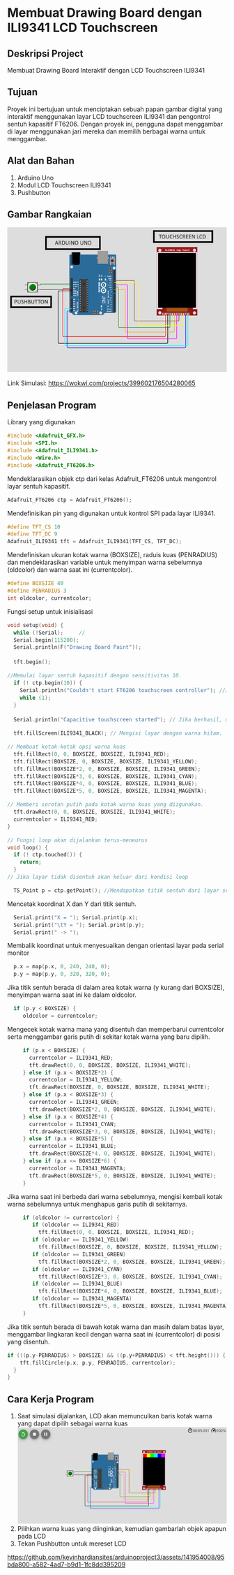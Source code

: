 # Membuat Drawing Board dengan ILI9341 LCD Touchscreen

## Deskripsi Project
Membuat Drawing Board Interaktif dengan LCD Touchscreen ILI9341

## Tujuan 
Proyek ini bertujuan untuk menciptakan sebuah papan gambar digital yang interaktif menggunakan layar LCD touchscreen ILI9341 dan pengontrol sentuh kapasitif FT6206. Dengan proyek ini, pengguna dapat menggambar di layar menggunakan jari mereka dan memilih berbagai warna untuk menggambar.

## Alat dan Bahan
1. Arduino Uno
2. Modul LCD Touchscreen ILI9341
3. Pushbutton

## Gambar Rangkaian
![alt text](https://github.com/kevinhardiansites/arduinoproject3/blob/main/Daftar%20Gambar/Gambar%20Rangkaian.png?raw=true)

Link Simulasi: https://wokwi.com/projects/399602176504280065

## Penjelasan Program
Library yang digunakan
```cpp
#include <Adafruit_GFX.h>    
#include <SPI.h>       
#include <Adafruit_ILI9341.h>
#include <Wire.h>      
#include <Adafruit_FT6206.h>
```

Mendeklarasikan objek ctp dari kelas Adafruit_FT6206 untuk mengontrol layar sentuh kapasitif.
```cpp
Adafruit_FT6206 ctp = Adafruit_FT6206();
```

Mendefinisikan pin yang digunakan untuk kontrol SPI pada layar ILI9341.
```cpp
#define TFT_CS 10
#define TFT_DC 9
Adafruit_ILI9341 tft = Adafruit_ILI9341(TFT_CS, TFT_DC);
```

Mendefiniskan ukuran kotak warna (BOXSIZE), raduis kuas (PENRADIUS) dan mendeklarasikan variable untuk menyimpan warna sebelumnya (oldcolor) dan warna saat ini (currentcolor).
```cpp
#define BOXSIZE 40
#define PENRADIUS 3
int oldcolor, currentcolor;
```

Fungsi setup untuk inisialisasi
```cpp
void setup(void) {
  while (!Serial);     //
  Serial.begin(115200); 
  Serial.println(F("Drawing Board Paint"));
  
  tft.begin();
```

```cpp
//Memulai layar sentuh kapasitif dengan sensitivitas 10.
  if (! ctp.begin(10)) { 
    Serial.println("Couldn't start FT6206 touchscreen controller"); //Jika gagal, mencetak pesan error
    while (1);
  }

  Serial.println("Capacitive touchscreen started"); // Jika berhasil, mencetak pesan "Capacitive touchscreen started".
```

```cpp
  tft.fillScreen(ILI9341_BLACK); // Mengisi layar dengan warna hitam.
```

```cpp
// Membuat kotak-kotak opsi warna kuas
  tft.fillRect(0, 0, BOXSIZE, BOXSIZE, ILI9341_RED);
  tft.fillRect(BOXSIZE, 0, BOXSIZE, BOXSIZE, ILI9341_YELLOW);
  tft.fillRect(BOXSIZE*2, 0, BOXSIZE, BOXSIZE, ILI9341_GREEN);
  tft.fillRect(BOXSIZE*3, 0, BOXSIZE, BOXSIZE, ILI9341_CYAN);
  tft.fillRect(BOXSIZE*4, 0, BOXSIZE, BOXSIZE, ILI9341_BLUE);
  tft.fillRect(BOXSIZE*5, 0, BOXSIZE, BOXSIZE, ILI9341_MAGENTA);
```

```cpp
// Memberi sorotan putih pada kotak warna kuas yang diigunakan.
  tft.drawRect(0, 0, BOXSIZE, BOXSIZE, ILI9341_WHITE);
  currentcolor = ILI9341_RED;
}
```

```cpp
// Fungsi loop akan dijalankan terus-meneurus
void loop() {
  if (! ctp.touched()) {
    return;
  }
// Jika layar tidak disentuh akan keluar dari kondisi loop
```

```cpp
  TS_Point p = ctp.getPoint(); //Mendapatkan titik sentuh dari layar sentuh kapasitif dan menyimpannya dalam variabel p.
```

Mencetak koordinat X dan Y dari titik sentuh.
```cpp
  Serial.print("X = "); Serial.print(p.x);
  Serial.print("\tY = "); Serial.print(p.y);
  Serial.print(" -> ");
```

Membalik koordinat untuk menyesuaikan dengan orientasi layar pada serial monitor
```cpp
  p.x = map(p.x, 0, 240, 240, 0);
  p.y = map(p.y, 0, 320, 320, 0);
```
Jika titik sentuh berada di dalam area kotak warna (y kurang dari BOXSIZE), menyimpan warna saat ini ke dalam oldcolor.
```cpp
  if (p.y < BOXSIZE) {
     oldcolor = currentcolor;
```

Mengecek kotak warna mana yang disentuh dan memperbarui currentcolor serta menggambar garis putih di sekitar kotak warna yang baru dipilih.
```cpp
     if (p.x < BOXSIZE) { 
       currentcolor = ILI9341_RED; 
       tft.drawRect(0, 0, BOXSIZE, BOXSIZE, ILI9341_WHITE);
     } else if (p.x < BOXSIZE*2) {
       currentcolor = ILI9341_YELLOW;
       tft.drawRect(BOXSIZE, 0, BOXSIZE, BOXSIZE, ILI9341_WHITE);
     } else if (p.x < BOXSIZE*3) {
       currentcolor = ILI9341_GREEN;
       tft.drawRect(BOXSIZE*2, 0, BOXSIZE, BOXSIZE, ILI9341_WHITE);
     } else if (p.x < BOXSIZE*4) {
       currentcolor = ILI9341_CYAN;
       tft.drawRect(BOXSIZE*3, 0, BOXSIZE, BOXSIZE, ILI9341_WHITE);
     } else if (p.x < BOXSIZE*5) {
       currentcolor = ILI9341_BLUE;
       tft.drawRect(BOXSIZE*4, 0, BOXSIZE, BOXSIZE, ILI9341_WHITE);
     } else if (p.x <= BOXSIZE*6) {
       currentcolor = ILI9341_MAGENTA;
       tft.drawRect(BOXSIZE*5, 0, BOXSIZE, BOXSIZE, ILI9341_WHITE);
     }
```

Jika warna saat ini berbeda dari warna sebelumnya, mengisi kembali kotak warna sebelumnya untuk menghapus garis putih di sekitarnya.
```cpp
     if (oldcolor != currentcolor) {
        if (oldcolor == ILI9341_RED) 
          tft.fillRect(0, 0, BOXSIZE, BOXSIZE, ILI9341_RED);
        if (oldcolor == ILI9341_YELLOW) 
          tft.fillRect(BOXSIZE, 0, BOXSIZE, BOXSIZE, ILI9341_YELLOW);
        if (oldcolor == ILI9341_GREEN) 
          tft.fillRect(BOXSIZE*2, 0, BOXSIZE, BOXSIZE, ILI9341_GREEN);
        if (oldcolor == ILI9341_CYAN) 
          tft.fillRect(BOXSIZE*3, 0, BOXSIZE, BOXSIZE, ILI9341_CYAN);
        if (oldcolor == ILI9341_BLUE) 
          tft.fillRect(BOXSIZE*4, 0, BOXSIZE, BOXSIZE, ILI9341_BLUE);
        if (oldcolor == ILI9341_MAGENTA) 
          tft.fillRect(BOXSIZE*5, 0, BOXSIZE, BOXSIZE, ILI9341_MAGENTA);
     }
```

Jika titik sentuh berada di bawah kotak warna dan masih dalam batas layar, menggambar lingkaran kecil dengan warna saat ini (currentcolor) di posisi yang disentuh.
```cpp
if (((p.y-PENRADIUS) > BOXSIZE) && ((p.y+PENRADIUS) < tft.height())) {
    tft.fillCircle(p.x, p.y, PENRADIUS, currentcolor);
  }
}
```

## Cara Kerja Program
1. Saat simulasi dijalankan, LCD akan memunculkan baris kotak warna yang dapat dipilih sebagai warna kuas
![alt text](https://github.com/kevinhardiansites/arduinoproject3/blob/main/Daftar%20Gambar/keadaan%20hidup.png?raw=true)
2. Pilihkan warna kuas yang diinginkan, kemudian gambarlah objek apapun pada LCD
3. Tekan Pushbutton untuk mereset LCD

https://github.com/kevinhardiansites/arduinoproject3/assets/141954008/95bda800-a582-4ad7-b9d1-1fc8dd395209
